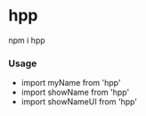 # hpp

npm i hpp

### Usage
* import myName from 'hpp'
* import showName from 'hpp'
* import showNameUI from 'hpp'
